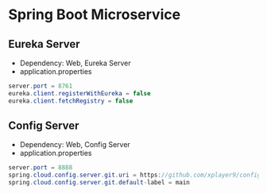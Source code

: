 # Spring Boot Microservice

## Eureka Server
- Dependency: Web, Eureka Server
- application.properties
```Java
server.port = 8761
eureka.client.registerWithEureka = false
eureka.client.fetchRegistry = false
```

## Config Server
- Dependency: Web, Config Server
- application.properties
```Java
server.port = 8888
spring.cloud.config.server.git.uri = https://github.com/xplayer9/config-repo
spring.cloud.config.server.git.default-label = main
```
